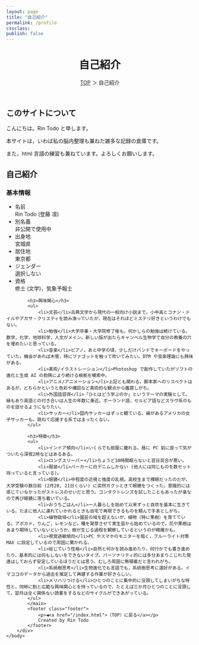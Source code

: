 ```yaml
---
layout: page
title: "自己紹介"
permalink: /profile
cssclass:
publish: false
---
```




<html lang="ja">
   <head>

   </head>
    <body>
        <div class="wrap">
            <header>
                <h1>自己紹介</h1>
                <span><a href="/index.html">TOP</a> ＞ 自己紹介</span>
            </header>
            <main>
            <h2>このサイトについて</h2>
            <p>こんにちは。Rin Todo と申します。</p>
            <p>本サイトは，いわば私の脳内整理も兼ねた雑多な記録の倉庫です。</p>
            <p>また，html 言語の練習も兼ねています。よろしくお願いします。</p>
            <h2>自己紹介</h2>
            <h3>基本情報</h3>
            <ul>
                <li>名前</li>Rin Todo (登藤 凛)
                <li>別名義</li>非公開で使用中
                <li>出身地</li>宮城県
                <li>居住地</li>東京都
                <li>ジェンダー</li>選択しない
                <li>資格</li>修士 (文学)，気象予報士
            </ul>

            <h3>興味関心</h3>
            <ul>
                <li>文芸</li>古典文学から現代の一般向け小説まで。小中高とコナン・ドイルやアガサ・クリスティを読み漁っていたが，現在はそれほどミステリ好きというわけでもない。
                <li>勉強</li>大学卒業・大学院修了後も，何かしらの勉強は続けている。数学，化学，地球科学，人文がメイン。新しい版が出たらキャンベル生物学で自分の教養の穴を埋めたいと思っている。
                <li>音楽</li>ピアノ。あと中学の頃，少しだけバンドでキーボードをやっていた。機会があれば木管，特にファゴットを触って吹いてみたい。DTM や音楽理論にも興味がある。
                <li>美術/イラストレーション</li>Photoshop で創作していたがソフトの進化と生成 AI の勃興により続ける根拠を模索中。
                <li>アニメ/アニメーション</li>上記とも関わる。脚本家へのリスペクトはあるが，どちらかというと色彩や構図など美術的な観点から鑑賞しがち。
                <li>外国語習得</li>「ひとはどう学ぶのか」というテーマの実験として。縁もあり英語との付き合いは人生の年数に漸近。ポーランド語，セルビア語などスラヴ系のものを話せるようになりたい。
                <li>サッカー</li>国内サッカーはずっと観ている。縁があるアメリカの女子サッカーも。跳ねて応援する系ではまったくない。
            </ul>

            <h3>特徴</h3>
            <ul>
                <li>インドア傾向</li>いくらでも部屋に籠れる。昼に PC 前に座って気がついたら深夜2時などはあるある。
                <li>ロングスリーパー</li>ちょうど10時間眠らないと翌日具合が悪い。
                <li>服装</li>パーカーに白デニムしかない (他人には同じものを数セット持っていると言っている)。
                <li>眼鏡</li>中程度の近視と強度の乱視。高校生まで裸眼だったのだが，大学受験の数日前 (2月20, 21日くらい) に突然ガクッときて眼鏡をつくった。意識的には感じていなかったがストレスのせいだと思う。コンタクトレンズを試したこともあったが楽なので再び眼鏡に落ち着いている。
                <li>おうちごはん</li>一人暮らしを始めて以来ずっと自炊を基本に生きている。たまに他人に連れていかれるときも自宅で再現できるものを頼んで手本としがち。
                <li>植物栽培</li>園芸の域を超えないが，植物（特に果樹）を育てている。アボカド，りんご，レモンなど。種を発芽させて実生苗から始めているので，花や果樹はあまり期待していないというか，樹が生じる過程を観察しているというのが精確かも。
                <li>視覚過敏傾向</li>PC やスマホのモニターを暗く，ブルーライト対策 MAX に設定しているので周囲に驚かれる。
                <li>総じていう性格</li>自然と何かを読み進めたり，何行かでも書き進めたり，基本的には何もしないをできないタイプ。パーソナリティ的には多分あまりこじれた発達はしておらず安定しているほうだとは思う。むしろ周囲に無頓着だと言われがち。
                <li>系統樹思考</li>生物進化でも言語でも，系統樹思考に選好がある。イマココのデータから過去を推定して再建する作業が好きらしい。
                <li>メリハリつける</li>ひとつのことに集中的に没頭してしまいがちな特性と，同時に割と広範な興味関心とを持っているので，たとえば三か月ひとつのことに没頭して，翌月は全く関係ない読書をするなどのサイクルができあがっている。
            </ul>
            </main>
            <footer class="footer">
                <p>◀<a href="/index.html">〈TOP〉に戻る</a></p>
                Created by Rin Todo
            </footer>
        </div>
    </body>
</html>
